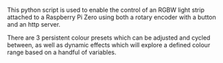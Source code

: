 This python script is used to enable the control of an RGBW light strip attached to a Raspberry Pi Zero using both a rotary encoder with a button and an http server.

There are 3 persistent colour presets which can be adjusted and cycled between, as well as dynamic effects which will explore a defined colour range based on a handful of variables.

